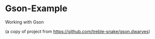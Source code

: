 Gson-Example
============

Working with Gson

(a copy of project from https://github.com/treble-snake/gson.dwarves)
